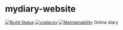 # mydiary-website
[![Build Status](https://travis-ci.org/izzett222/mydiary-website.svg?branch=develop)](https://travis-ci.org/izzett222/mydiary-website)
[![codecov](https://codecov.io/gh/izzett222/mydiary-website/branch/develop/graph/badge.svg)](https://codecov.io/gh/izzett222/mydiary-website)
[![Maintainability](https://api.codeclimate.com/v1/badges/ac0dfce331cda0b62e07/maintainability)](https://codeclimate.com/github/izzett222/mydiary-website/maintainability)
Online diary
